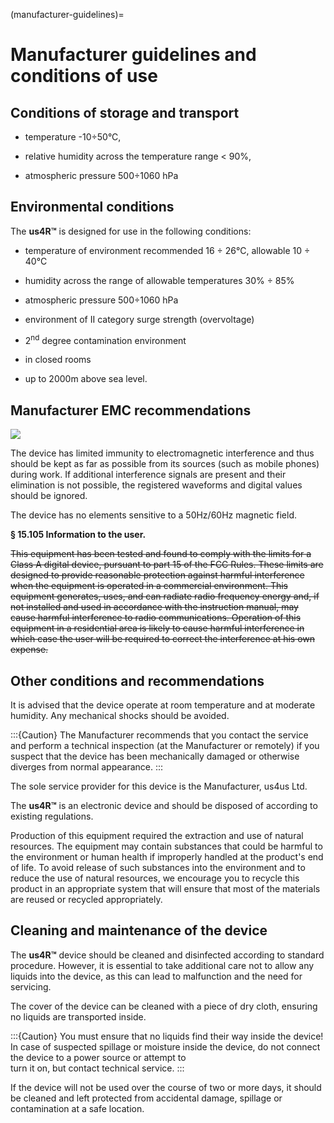 (manufacturer-guidelines)=
# Manufacturer guidelines and conditions of use

## Conditions of storage and transport

-   temperature -10÷50°C,

-   relative humidity across the temperature range \< 90%,

-   atmospheric pressure 500÷1060 hPa

## Environmental conditions

The **us4R™** is designed for use in the following conditions:

-   temperature of environment recommended 16 ÷ 26°C, allowable 10 ÷
    40°C

-   humidity across the range of allowable temperatures 30% ÷ 85%

-   atmospheric pressure 500÷1060 hPa

-   environment of II category surge strength (overvoltage)

-   2<sup>nd</sup> degree contamination environment

-   in closed rooms

-   up to 2000m above sea level.

## Manufacturer EMC recommendations

![](img/emc.png)

The device has limited immunity to electromagnetic interference and thus
should be kept as far as possible from its sources (such as mobile
phones) during work. If additional interference signals are present and
their elimination is not possible, the registered waveforms and digital
values should be ignored.

The device has no elements sensitive to a 50Hz/60Hz magnetic field.

**§ 15.105 Information to the user.**

~~This equipment has been tested and found to comply with the limits for a Class A digital device, pursuant to part 15 of the FCC Rules. These limits are designed to provide reasonable protection against harmful interference when the equipment is operated in a commercial environment. This equipment generates, uses, and can radiate radio frequency energy and, if not installed and used in accordance with the instruction manual, may cause harmful interference to radio communications. Operation of this equipment in a residential area is likely to cause harmful interference in which case the user will be required to correct the interference at his own expense.~~

## Other conditions and recommendations

It is advised that the device operate at room temperature and at
moderate humidity. Any mechanical shocks should be avoided.

:::{Caution}
The Manufacturer recommends that you contact the service and perform a technical inspection (at the Manufacturer or remotely) 
if you suspect that the device has been mechanically damaged or otherwise diverges from normal appearance.
:::
  
The sole service provider for this device is the Manufacturer, us4us Ltd.

The **us4R™** is an electronic device and should be disposed of
according to existing regulations.

Production of this equipment required the extraction and use of natural
resources. The equipment may contain substances that could be harmful to
the environment or human health if improperly handled at the product's
end of life. To avoid release of such substances into the environment
and to reduce the use of natural resources, we encourage you to recycle
this product in an appropriate system that will ensure that most of the
materials are reused or recycled appropriately.

## Cleaning and maintenance of the device

The **us4R™** device should be cleaned and disinfected according to
standard procedure. However, it is essential to take additional care not
to allow any liquids into the device, as this can lead to malfunction
and the need for servicing.

The cover of the device can be cleaned with a piece of dry cloth,
ensuring no liquids are transported inside.

:::{Caution}
You must ensure that no liquids find their way inside the device!
In case of suspected spillage or moisture inside the device, 
do not connect the device to a power source or attempt to  
turn it on, but contact technical service. 
:::

If the device will not be used over the course of two or more days, it
should be cleaned and left protected from accidental damage, spillage or
contamination at a safe location.
